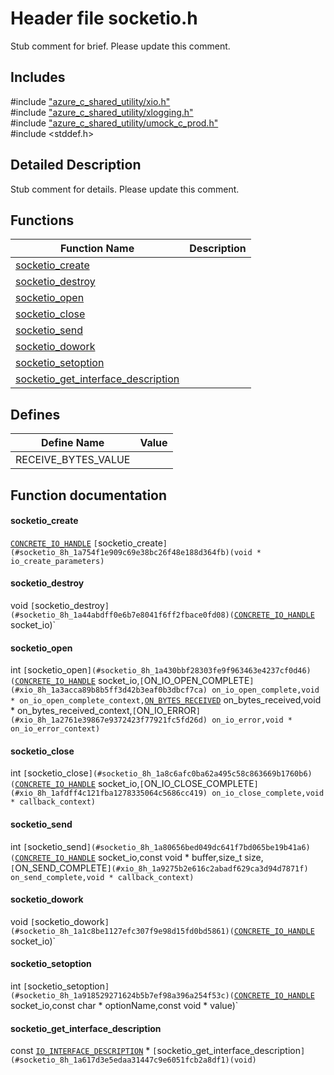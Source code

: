 # Header file socketio.h 

Stub comment for brief. Please update this comment.

## Includes

\#include ["azure_c_shared_utility/xio.h"](iot-c-ref-xio-h.md)  
\#include ["azure_c_shared_utility/xlogging.h"](iot-c-ref-xlogging-h.md)  
\#include ["azure_c_shared_utility/umock_c_prod.h"](iot-c-ref-umock-c-prod-h.md)  
\#include <stddef.h>  

## Detailed Description

Stub comment for details. Please update this comment.

## Functions

Function Name                  | Description                                
--------------------------------|---------------------------------------------
[socketio_create](./iot-c-ref-socketio-h/socketio-create.md)            | 
[socketio_destroy](./iot-c-ref-socketio-h/socketio-destroy.md)            | 
[socketio_open](./iot-c-ref-socketio-h/socketio-open.md)            | 
[socketio_close](./iot-c-ref-socketio-h/socketio-close.md)            | 
[socketio_send](./iot-c-ref-socketio-h/socketio-send.md)            | 
[socketio_dowork](./iot-c-ref-socketio-h/socketio-dowork.md)            | 
[socketio_setoption](./iot-c-ref-socketio-h/socketio-setoption.md)            | 
[socketio_get_interface_description](./iot-c-ref-socketio-h/socketio-get-interface-description.md)            | 

## Defines

Define Name                    | Value                                
--------------------------------|---------------------------------------------
RECEIVE_BYTES_VALUE            | 

## Function documentation

#### socketio_create 
[`CONCRETE_IO_HANDLE`](#xio_8h_1aa71532538adc618acbebd20396c0f83f) `[`socketio_create`](#socketio_8h_1a754f1e909c69e38bc26f48e188d364fb)(void * io_create_parameters)`

#### socketio_destroy 
void `[`socketio_destroy`](#socketio_8h_1a44abdff0e6b7e8041f6ff2fbace0fd08)(`[`CONCRETE_IO_HANDLE`](#xio_8h_1aa71532538adc618acbebd20396c0f83f) socket_io)`

#### socketio_open 
int `[`socketio_open`](#socketio_8h_1a430bbf28303fe9f963463e4237cf0d46)(`[`CONCRETE_IO_HANDLE`](#xio_8h_1aa71532538adc618acbebd20396c0f83f) socket_io,`[`ON_IO_OPEN_COMPLETE`](#xio_8h_1a3acca89b8b5ff3d42b3eaf0b3dbcf7ca) on_io_open_complete,void * on_io_open_complete_context,`[`ON_BYTES_RECEIVED`](#xio_8h_1a13198b46d201d067f60a82c1bf0e5780) on_bytes_received,void * on_bytes_received_context,`[`ON_IO_ERROR`](#xio_8h_1a2761e39867e9372423f77921fc5fd26d) on_io_error,void * on_io_error_context)`

#### socketio_close 
int `[`socketio_close`](#socketio_8h_1a8c6afc0ba62a495c58c863669b1760b6)(`[`CONCRETE_IO_HANDLE`](#xio_8h_1aa71532538adc618acbebd20396c0f83f) socket_io,`[`ON_IO_CLOSE_COMPLETE`](#xio_8h_1afdff4c121fba1278335064c5686cc419) on_io_close_complete,void * callback_context)`

#### socketio_send 
int `[`socketio_send`](#socketio_8h_1a80656bed049dc641f7bd065be19b41a6)(`[`CONCRETE_IO_HANDLE`](#xio_8h_1aa71532538adc618acbebd20396c0f83f) socket_io,const void * buffer,size_t size,`[`ON_SEND_COMPLETE`](#xio_8h_1a9275b2e616c2abadf629ca3d94d7871f) on_send_complete,void * callback_context)`

#### socketio_dowork 
void `[`socketio_dowork`](#socketio_8h_1a1c8be1127efc307f9e98d15fd0bd5861)(`[`CONCRETE_IO_HANDLE`](#xio_8h_1aa71532538adc618acbebd20396c0f83f) socket_io)`

#### socketio_setoption 
int `[`socketio_setoption`](#socketio_8h_1a918529271624b5b7ef98a396a254f53c)(`[`CONCRETE_IO_HANDLE`](#xio_8h_1aa71532538adc618acbebd20396c0f83f) socket_io,const char * optionName,const void * value)`

#### socketio_get_interface_description 
const [`IO_INTERFACE_DESCRIPTION`](#struct_i_o___i_n_t_e_r_f_a_c_e___d_e_s_c_r_i_p_t_i_o_n) * `[`socketio_get_interface_description`](#socketio_8h_1a617d3e5edaa31447c9e6051fcb2a8df1)(void)`

